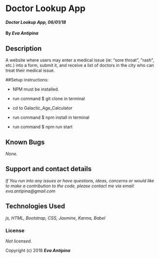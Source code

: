 # Doctor Lookup App

#### _Doctor Lookup App, 06/01/18_

#### By _**Eva Antipina**_

## Description

A website where users may enter a medical issue (ie: “sore throat”, "rash", etc.) into a form, submit it, and receive a list of doctors in the city who can treat their medical issue.


##Setup instructions:

* NPM must be installed.

* run command $ git clone in terminal

* cd to Galactic_Age_Calculator

* run command $ npm install in terminal

* run command $ npm run start



## Known Bugs

_None._

## Support and contact details

_If You run into any issues or have questions, ideas, concerns or would like to make a contribution to the code, please contact me via email: eva.antipina@gmail.com_

## Technologies Used

_js, HTML, Bootstrap, CSS, Jasmine, Karma, Babel_

### License

*Not licensed.*

Copyright (c) 2018 **_Eva Antipina_**
